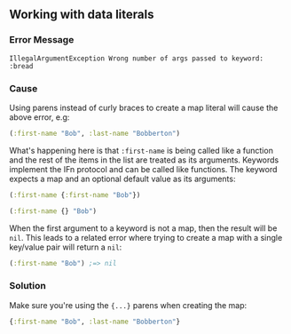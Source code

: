 ## Working with data literals

### Error Message
```
IllegalArgumentException Wrong number of args passed to keyword: :bread
```
### Cause

Using parens instead of curly braces to create a map literal will cause the above error, e.g:

```clojure
(:first-name "Bob", :last-name "Bobberton")
```
What's happening here is that `:first-name` is being called like a function and the rest of the items in the list are treated as its arguments.
Keywords implement the IFn protocol and can be called like functions. The keyword expects a map and an optional default value as its arguments:

```clojure
(:first-name {:first-name "Bob"})

(:first-name {} "Bob")
```

When the first argument to a keyword is not a map, then the result will be `nil`.
This leads to a related error where trying to create a map with a single key/value pair will return a `nil`:

```clojure
(:first-name "Bob") ;=> nil
```

### Solution

Make sure you're using the `{...}` parens when creating the map:

```clojure
{:first-name "Bob", :last-name "Bobberton"}
```
